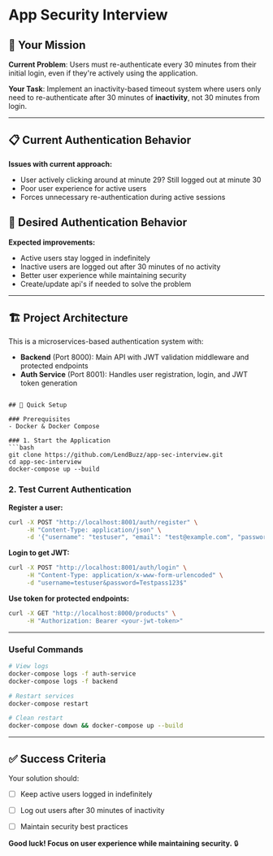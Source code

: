 # App Security Interview

## 🎯 Your Mission

**Current Problem**: Users must re-authenticate every 30 minutes from their initial login, even if they're actively using the application.

**Your Task**: Implement an inactivity-based timeout system where users only need to re-authenticate after 30 minutes of **inactivity**, not 30 minutes from login.

---

## 📋 Current Authentication Behavior

**Issues with current approach:**
- User actively clicking around at minute 29? Still logged out at minute 30
- Poor user experience for active users
- Forces unnecessary re-authentication during active sessions

## 🎯 Desired Authentication Behavior

**Expected improvements:**
- Active users stay logged in indefinitely
- Inactive users are logged out after 30 minutes of no activity
- Better user experience while maintaining security
- Create/update api's if needed to solve the problem

---

## 🏗️ Project Architecture

This is a microservices-based authentication system with:

- **Backend** (Port 8000): Main API with JWT validation middleware and protected endpoints
- **Auth Service** (Port 8001): Handles user registration, login, and JWT token generation
```

## 🚀 Quick Setup

### Prerequisites
- Docker & Docker Compose

### 1. Start the Application
```bash
git clone https://github.com/LendBuzz/app-sec-interview.git
cd app-sec-interview
docker-compose up --build
```

### 2. Test Current Authentication

**Register a user:**
```bash
curl -X POST "http://localhost:8001/auth/register" \
     -H "Content-Type: application/json" \
     -d '{"username": "testuser", "email": "test@example.com", "password": "Testpass123$"}'
```

**Login to get JWT:**
```bash
curl -X POST "http://localhost:8001/auth/login" \
     -H "Content-Type: application/x-www-form-urlencoded" \
     -d "username=testuser&password=Testpass123$"
```

**Use token for protected endpoints:**
```bash
curl -X GET "http://localhost:8000/products" \
     -H "Authorization: Bearer <your-jwt-token>"
```

---


### Useful Commands
```bash
# View logs
docker-compose logs -f auth-service
docker-compose logs -f backend

# Restart services
docker-compose restart

# Clean restart
docker-compose down && docker-compose up --build
```

---


## ✅ Success Criteria

Your solution should:
- [ ] Keep active users logged in indefinitely
- [ ] Log out users after 30 minutes of inactivity
- [ ] Maintain security best practices


**Good luck! Focus on user experience while maintaining security.** 🔒
